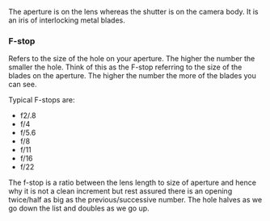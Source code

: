The aperture is on the lens whereas the shutter is on the camera body. It is an iris of interlocking metal blades.

### F-stop

Refers to the size of the hole on your aperture. The higher the number the smaller the hole. Think of this as the F-stop referring to the size of the blades on the aperture. The higher the number the more of the blades you can see.

Typical F-stops are:

- f2/.8
- f/4
- f/5.6
- f/8
- f/11
- f/16
- f/22

The f-stop is a ratio between the lens length to size of aperture and hence why it is not a clean increment but rest assured there is an opening twice/half as big as the previous/successive number. The hole halves as we go down the list and doubles as we go up.
